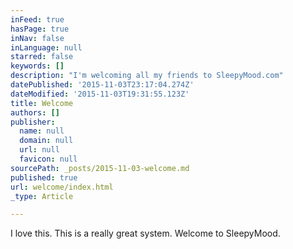 ```yaml
---
inFeed: true
hasPage: true
inNav: false
inLanguage: null
starred: false
keywords: []
description: "I'm welcoming all my friends to SleepyMood.com"
datePublished: '2015-11-03T23:17:04.274Z'
dateModified: '2015-11-03T19:31:55.123Z'
title: Welcome
authors: []
publisher:
  name: null
  domain: null
  url: null
  favicon: null
sourcePath: _posts/2015-11-03-welcome.md
published: true
url: welcome/index.html
_type: Article

---
```

I love this. This is a really great system. Welcome to SleepyMood.